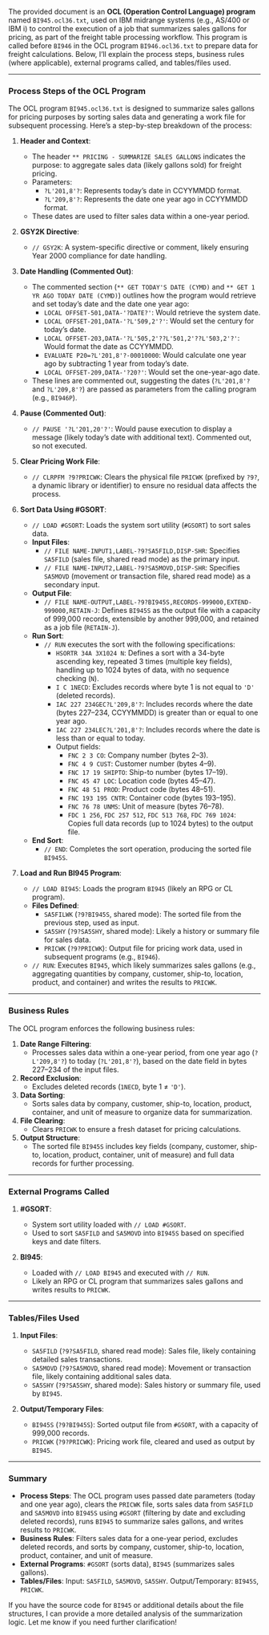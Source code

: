 The provided document is an **OCL (Operation Control Language) program** named `BI945.ocl36.txt`, used on IBM midrange systems (e.g., AS/400 or IBM i) to control the execution of a job that summarizes sales gallons for pricing, as part of the freight table processing workflow. This program is called before `BI946` in the OCL program `BI946.ocl36.txt` to prepare data for freight calculations. Below, I’ll explain the process steps, business rules (where applicable), external programs called, and tables/files used.

---

### Process Steps of the OCL Program

The OCL program `BI945.ocl36.txt` is designed to summarize sales gallons for pricing purposes by sorting sales data and generating a work file for subsequent processing. Here’s a step-by-step breakdown of the process:

1. **Header and Context**:
   - The header `** PRICING - SUMMARIZE SALES GALLONS` indicates the purpose: to aggregate sales data (likely gallons sold) for freight pricing.
   - Parameters:
     - `?L'201,8'?`: Represents today’s date in CCYYMMDD format.
     - `?L'209,8'?`: Represents the date one year ago in CCYYMMDD format.
   - These dates are used to filter sales data within a one-year period.

2. **GSY2K Directive**:
   - `// GSY2K`: A system-specific directive or comment, likely ensuring Year 2000 compliance for date handling.

3. **Date Handling (Commented Out)**:
   - The commented section (`** GET TODAY'S DATE (CYMD)` and `** GET 1 YR AGO TODAY DATE (CYMD)`) outlines how the program would retrieve and set today’s date and the date one year ago:
     - `LOCAL OFFSET-501,DATA-'?DATE?'`: Would retrieve the system date.
     - `LOCAL OFFSET-201,DATA-'?L'509,2'?'`: Would set the century for today’s date.
     - `LOCAL OFFSET-203,DATA-'?L'505,2'??L'501,2'??L'503,2'?'`: Would format the date as CCYYMMDD.
     - `EVALUATE P20=?L'201,8'?-00010000`: Would calculate one year ago by subtracting 1 year from today’s date.
     - `LOCAL OFFSET-209,DATA-'?20?'`: Would set the one-year-ago date.
   - These lines are commented out, suggesting the dates (`?L'201,8'?` and `?L'209,8'?`) are passed as parameters from the calling program (e.g., `BI946P`).

4. **Pause (Commented Out)**:
   - `// PAUSE '?L'201,20'?'`: Would pause execution to display a message (likely today’s date with additional text). Commented out, so not executed.

5. **Clear Pricing Work File**:
   - `// CLRPFM ?9?PRICWK`: Clears the physical file `PRICWK` (prefixed by `?9?`, a dynamic library or identifier) to ensure no residual data affects the process.

6. **Sort Data Using #GSORT**:
   - `// LOAD #GSORT`: Loads the system sort utility (`#GSORT`) to sort sales data.
   - **Input Files**:
     - `// FILE NAME-INPUT1,LABEL-?9?SA5FILD,DISP-SHR`: Specifies `SA5FILD` (sales file, shared read mode) as the primary input.
     - `// FILE NAME-INPUT2,LABEL-?9?SA5MOVD,DISP-SHR`: Specifies `SA5MOVD` (movement or transaction file, shared read mode) as a secondary input.
   - **Output File**:
     - `// FILE NAME-OUTPUT,LABEL-?9?BI945S,RECORDS-999000,EXTEND-999000,RETAIN-J`: Defines `BI945S` as the output file with a capacity of 999,000 records, extensible by another 999,000, and retained as a job file (`RETAIN-J`).
   - **Run Sort**:
     - `// RUN` executes the sort with the following specifications:
       - `HSORTR 34A 3X1024 N`: Defines a sort with a 34-byte ascending key, repeated 3 times (multiple key fields), handling up to 1024 bytes of data, with no sequence checking (`N`).
       - `I C 1NECD`: Excludes records where byte 1 is not equal to `'D'` (deleted records).
       - `IAC 227 234GEC?L'209,8'?`: Includes records where the date (bytes 227–234, CCYYMMDD) is greater than or equal to one year ago.
       - `IAC 227 234LEC?L'201,8'?`: Includes records where the date is less than or equal to today.
       - Output fields:
         - `FNC 2 3 CO`: Company number (bytes 2–3).
         - `FNC 4 9 CUST`: Customer number (bytes 4–9).
         - `FNC 17 19 SHIPTO`: Ship-to number (bytes 17–19).
         - `FNC 45 47 LOC`: Location code (bytes 45–47).
         - `FNC 48 51 PROD`: Product code (bytes 48–51).
         - `FNC 193 195 CNTR`: Container code (bytes 193–195).
         - `FNC 76 78 UNMS`: Unit of measure (bytes 76–78).
         - `FDC 1 256`, `FDC 257 512`, `FDC 513 768`, `FDC 769 1024`: Copies full data records (up to 1024 bytes) to the output file.
   - **End Sort**:
     - `// END`: Completes the sort operation, producing the sorted file `BI945S`.

7. **Load and Run BI945 Program**:
   - `// LOAD BI945`: Loads the program `BI945` (likely an RPG or CL program).
   - **Files Defined**:
     - `SA5FILWK` (`?9?BI945S`, shared mode): The sorted file from the previous step, used as input.
     - `SA5SHY` (`?9?SA5SHY`, shared mode): Likely a history or summary file for sales data.
     - `PRICWK` (`?9?PRICWK`): Output file for pricing work data, used in subsequent programs (e.g., `BI946`).
   - `// RUN`: Executes `BI945`, which likely summarizes sales gallons (e.g., aggregating quantities by company, customer, ship-to, location, product, and container) and writes the results to `PRICWK`.

---

### Business Rules

The OCL program enforces the following business rules:
1. **Date Range Filtering**:
   - Processes sales data within a one-year period, from one year ago (`?L'209,8'?`) to today (`?L'201,8'?`), based on the date field in bytes 227–234 of the input files.
2. **Record Exclusion**:
   - Excludes deleted records (`1NECD`, byte 1 ≠ `'D'`).
3. **Data Sorting**:
   - Sorts sales data by company, customer, ship-to, location, product, container, and unit of measure to organize data for summarization.
4. **File Clearing**:
   - Clears `PRICWK` to ensure a fresh dataset for pricing calculations.
5. **Output Structure**:
   - The sorted file `BI945S` includes key fields (company, customer, ship-to, location, product, container, unit of measure) and full data records for further processing.

---

### External Programs Called

1. **#GSORT**:
   - System sort utility loaded with `// LOAD #GSORT`.
   - Used to sort `SA5FILD` and `SA5MOVD` into `BI945S` based on specified keys and date filters.

2. **BI945**:
   - Loaded with `// LOAD BI945` and executed with `// RUN`.
   - Likely an RPG or CL program that summarizes sales gallons and writes results to `PRICWK`.

---

### Tables/Files Used

1. **Input Files**:
   - `SA5FILD` (`?9?SA5FILD`, shared read mode): Sales file, likely containing detailed sales transactions.
   - `SA5MOVD` (`?9?SA5MOVD`, shared read mode): Movement or transaction file, likely containing additional sales data.
   - `SA5SHY` (`?9?SA5SHY`, shared mode): Sales history or summary file, used by `BI945`.

2. **Output/Temporary Files**:
   - `BI945S` (`?9?BI945S`): Sorted output file from `#GSORT`, with a capacity of 999,000 records.
   - `PRICWK` (`?9?PRICWK`): Pricing work file, cleared and used as output by `BI945`.

---

### Summary

- **Process Steps**: The OCL program uses passed date parameters (today and one year ago), clears the `PRICWK` file, sorts sales data from `SA5FILD` and `SA5MOVD` into `BI945S` using `#GSORT` (filtering by date and excluding deleted records), runs `BI945` to summarize sales gallons, and writes results to `PRICWK`.
- **Business Rules**: Filters sales data for a one-year period, excludes deleted records, and sorts by company, customer, ship-to, location, product, container, and unit of measure.
- **External Programs**: `#GSORT` (sorts data), `BI945` (summarizes sales gallons).
- **Tables/Files**: Input: `SA5FILD`, `SA5MOVD`, `SA5SHY`. Output/Temporary: `BI945S`, `PRICWK`.

If you have the source code for `BI945` or additional details about the file structures, I can provide a more detailed analysis of the summarization logic. Let me know if you need further clarification!